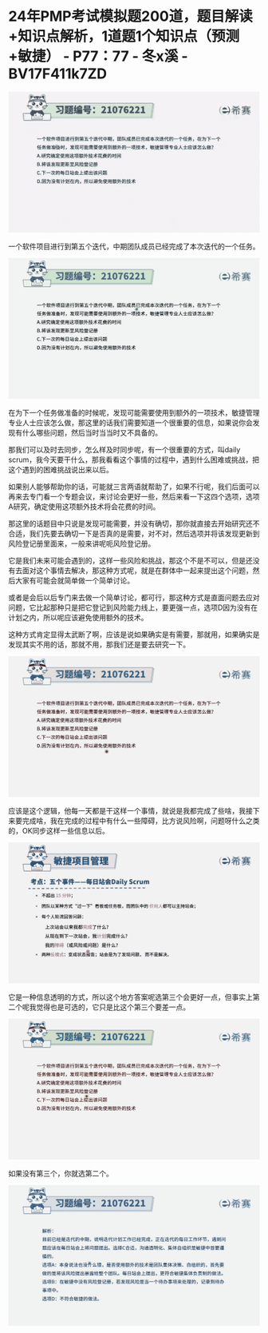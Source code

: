 # 24年PMP考试模拟题200道，题目解读+知识点解析，1道题1个知识点（预测+敏捷） - P77：77 - 冬x溪 - BV17F411k7ZD

![](img/338bf9aa83a745ec6811e6399d8ecbf7_0.png)

一个软件项目进行到第五个迭代，中期团队成员已经完成了本次迭代的一个任务。

![](img/338bf9aa83a745ec6811e6399d8ecbf7_2.png)

在为下一个任务做准备的时候呢，发现可能需要使用到额外的一项技术，敏捷管理专业人士应该怎么做，那这里的话我们需要知道一个很重要的信息，如果说你会发现有什么哪些问题，然后当时当当时又不具备的。

那我们可以及时去同步，怎么样及时同步呢，有一个很重要的方式，叫daily scrum，我今天要干什么，那我看看这个事情的过程中，遇到什么困难或挑战，把这个遇到的困难挑战说出来以后。

如果别人能够帮助你的话，可能就三言两语就帮助了，如果不行呢，我们后面可以再来去专门看一个专题会议，来讨论会更好一些，然后来看一下这四个选项，选项A研究，确定使用这项额外技术将会花费的时间。

那这里的话题目中只说是发现可能需要，并没有确切，那你就直接去开始研究还不合适，我们先要去确切一下是否真的是需要，对不对，然后选项并将该发现更新到风险登记册里面来，一般来讲呢呃风险登记册。

它是我们未来可能会遇到的，这样一些风险和挑战，那这个不是不可以，但是还没有去面对这个事情去解决，那这种方式呢，就是在群体中一起来提出这个问题，然后大家有可能会就简单做一个简单讨论。

或者是会后以后专门来去做一个简单讨论，都可行，那这种方式是直面问题去应对问题，它比起那种只是把它登记到风险能力线上，要更强一点，选项D因为没有在计划之内，所以呢应该避免使用额外的技术。

这种方式肯定显得太武断了啊，应该是说如果确实是有需要，那就用，如果确实是发现其实不用的话，那就不用，那我们还是要去研究一下。



![](img/338bf9aa83a745ec6811e6399d8ecbf7_4.png)

应该是这个逻辑，他每一天都是干这样一个事情，就说是我都完成了些啥，我接下来要完成啥，我在完成的过程中有什么一些障碍，比方说风险啊，问题呀什么之类的，OK同步这样一些信息以后。



![](img/338bf9aa83a745ec6811e6399d8ecbf7_6.png)

它是一种信息透明的方式，所以这个地方答案呢选第三个会更好一点，但事实上第二个呢我觉得也是可选的，它只是比这个第三个要差一点。



![](img/338bf9aa83a745ec6811e6399d8ecbf7_8.png)

如果没有第三个，你就选第二个。

![](img/338bf9aa83a745ec6811e6399d8ecbf7_10.png)